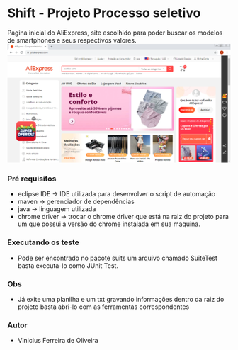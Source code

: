 # Shift - Projeto Processo seletivo

Pagina inicial do AliExpress, site escolhido para poder buscar os modelos de smartphones e seus respectivos valores.
![](aliexpress.png)


### Pré requisitos

* eclipse IDE -> IDE utilizada para desenvolver o script de automação
* maven -> gerenciador de dependências
* java -> linguagem utilizada
* chrome driver -> trocar o chrome driver que está na raiz do projeto para um que possui a versão do chrome instalada em sua maquina.

### Executando os teste

* Pode ser encontrado no pacote suits um arquivo chamado SuiteTest basta executa-lo como JUnit Test. 

### Obs
* Já exite uma planilha e um txt gravando informações dentro da raiz do projeto basta abri-lo com as ferramentas correspondentes

### Autor

* Vinicius Ferreira de Oliveira
